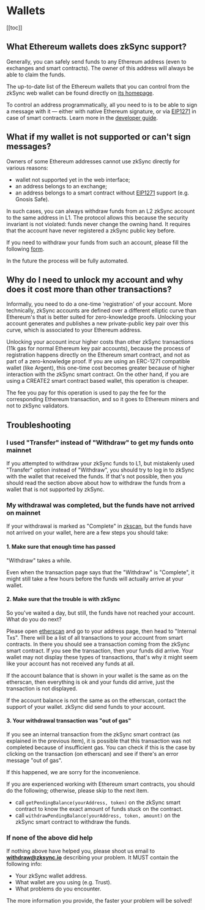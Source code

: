 # Wallets

[[toc]]

## What Ethereum wallets does zkSync support?

Generally, you can safely send funds to any Ethereum address (even to exchanges and smart contracts). The owner of this
address will always be able to claim the funds.

The up-to-date list of the Ethereum wallets that you can control from the zkSync web wallet can be found directly on
[its homepage](https://wallet.zksync.io).

To control an address programmatically, all you need to is to be able to sign a message with it — either with native
Ethereum signature, or via [EIP1271](https://github.com/ethereum/EIPs/blob/master/EIPS/eip-1271.md) in case of smart
contracts. Learn more in the [developer guide](../dev/).

## What if my wallet is not supported or can't sign messages?

Owners of some Ethereum addresses cannot use zkSync directly for various reasons:

- wallet not supported yet in the web interface;
- an address belongs to an exchange;
- an address belongs to a smart contract without
  [EIP1271](https://github.com/ethereum/EIPs/blob/master/EIPS/eip-1271.md) support (e.g. Gnosis Safe).

In such cases, you can always withdraw funds from an L2 zkSync account to the same address in L1. The protocol allows
this because the security invariant is not violated: funds never change the owning hand. It requires that the account
have never registered a zkSync public key before.

If you need to withdraw your funds from such an account, please fill the following
[form](https://docs.google.com/forms/d/1fRLRhFzu2IHSgxITxz8y6iZkl9sNRvS5Z_Us2ZWAQM0/edit).

In the future the process will be fully automated.

## Why do I need to unlock my account and why does it cost more than other transactions?

Informally, you need to do a one-time 'registration' of your account. More technically, zkSync accounts are defined over
a different elliptic curve than Ethereum's that is better suited for zero-knowledge proofs. Unlocking your account
generates and publishes a new private-public key pair over this curve, which is associated to your Ethereum address.

Unlocking your account incur higher costs than other zkSync transactions (11k gas for normal Ethereum key pair
accounts), because the process of registration happens directly on the Ethereum smart contract, and not as part of a
zero-knowledge proof. If you are using an ERC-1271 compatible wallet (like Argent), this one-time cost becomes greater
because of higher interaction with the zkSync smart contract. On the other hand, if you are using a CREATE2 smart
contract based wallet, this operation is cheaper.

The fee you pay for this operation is used to pay the fee for the corresponding Ethereum transaction, and so it goes to
Ethereum miners and not to zkSync validators.

## Troubleshooting

### I used "Transfer" instead of "Withdraw" to get my funds onto mainnet

If you attempted to withdraw your zkSync funds to L1, but mistakenly used "Transfer" option instead of "Withdraw", you
should try to log in to zkSync with the wallet that received the funds. If that's not possible, then you should read the
section above about how to withdraw the funds from a wallet that is not supported by zkSync.

### My withdrawal was completed, but the funds have not arrived on mainnet

If your withdrawal is marked as "Complete" in [zkscan](https://zkscan.io/), but the funds have not arrived on your
wallet, here are a few steps you should take:

#### 1. Make sure that enough time has passed

"Withdraw" takes a while.

Even when the transaction page says that the "Withdraw" is "Complete", it might still take a few hours before the funds
will actually arrive at your wallet.

#### 2. Make sure that the trouble is with zkSync

So you've waited a day, but still, the funds have not reached your account. What do you do next?

Please open [etherscan](https://etherscan.io/) and go to your address page, then head to "Internal Txs". There will be a
list of all transactions to your account from smart contracts. In there you should see a transaction coming from the
zkSync smart contract. If you see the transaction, then your funds did arrive. Your wallet may not display these types
of transactions, that's why it might seem like your account has not received any funds at all.

If the account balance that is shown in your wallet is the same as on the etherscan, then everything is ok and your
funds did arrive, just the transaction is not displayed.

If the account balance is not the same as on the etherscan, contact the support of your wallet. zkSync did send funds to
your account.

#### 3. Your withdrawal transaction was "out of gas"

If you see an internal transaction from the zkSync smart contract (as explained in the previous item), it is possible
that this transaction was not completed because of insufficient gas. You can check if this is the case by clicking on
the transaction (on etherscan) and see if there's an error message "out of gas".

If this happened, we are sorry for the inconvenience.

If you are experienced working with Ethereum smart contracts, you should do the following; otherwise, please skip to the
next item.

- call `getPendingBalance(yourAddress, token)` on the zkSync smart contract to know the exact amount of funds stuck on
  the contract.
- call `withdrawPendingBalance(yourAddress, token, amount)` on the zkSync smart contract to withdraw the funds.

### If none of the above did help

If nothing above have helped you, please shoot us email to **withdraw@zksync.io** describing your problem. It MUST
contain the following info:

- Your zkSync wallet address.
- What wallet are you using (e.g. Trust).
- What problems do you encounter.

The more information you provide, the faster your problem will be solved!
